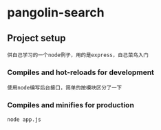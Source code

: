 # pangolin-search

## Project setup
```
供自己学习的一个node例子，用的是express，自己菜鸟入门
```

### Compiles and hot-reloads for development
```
使用node编写后台接口，简单的按模块区分了一下
```

### Compiles and minifies for production
```
node app.js
```


